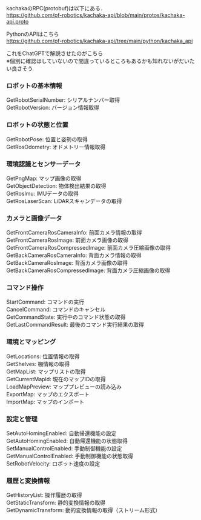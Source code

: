 kachakaのRPC(protobuf)は以下にある．  
https://github.com/pf-robotics/kachaka-api/blob/main/protos/kachaka-api.proto  

PythonのAPIはこちら  
https://github.com/pf-robotics/kachaka-api/tree/main/python/kachaka_api  

これをChatGPTで解説させたのがこちら  
※個別に確認はしていないので間違っているところもあるかも知れないがだいたい良さそう  

### ロボットの基本情報  
GetRobotSerialNumber: シリアルナンバー取得  
GetRobotVersion: バージョン情報取得  

### ロボットの状態と位置  
GetRobotPose: 位置と姿勢の取得  
GetRosOdometry: オドメトリー情報取得  

### 環境認識とセンサーデータ  
GetPngMap: マップ画像の取得  
GetObjectDetection: 物体検出結果の取得  
GetRosImu: IMUデータの取得  
GetRosLaserScan: LiDARスキャンデータの取得  

### カメラと画像データ  
GetFrontCameraRosCameraInfo: 前面カメラ情報の取得  
GetFrontCameraRosImage: 前面カメラ画像の取得  
GetFrontCameraRosCompressedImage: 前面カメラ圧縮画像の取得  
GetBackCameraRosCameraInfo: 背面カメラ情報の取得  
GetBackCameraRosImage: 背面カメラ画像の取得  
GetBackCameraRosCompressedImage: 背面カメラ圧縮画像の取得  

### コマンド操作  
StartCommand: コマンドの実行  
CancelCommand: コマンドのキャンセル  
GetCommandState: 実行中のコマンド状態の取得  
GetLastCommandResult: 最後のコマンド実行結果の取得  

### 環境とマッピング  
GetLocations: 位置情報の取得  
GetShelves: 棚情報の取得  
GetMapList: マップリストの取得  
GetCurrentMapId: 現在のマップIDの取得  
LoadMapPreview: マッププレビューの読み込み  
ExportMap: マップのエクスポート  
ImportMap: マップのインポート  

### 設定と管理  
SetAutoHomingEnabled: 自動帰還機能の設定  
GetAutoHomingEnabled: 自動帰還機能の状態取得  
SetManualControlEnabled: 手動制御機能の設定  
GetManualControlEnabled: 手動制御機能の状態取得  
SetRobotVelocity: ロボット速度の設定  

### 履歴と変換情報  
GetHistoryList: 操作履歴の取得  
GetStaticTransform: 静的変換情報の取得  
GetDynamicTransform: 動的変換情報の取得（ストリーム形式）  
